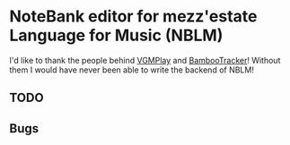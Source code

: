 # NoteBank editor for mezz'estate Language for Music (NBLM)

I'd like to thank the people behind 
[VGMPlay](https://github.com/vgmrips/vgmplay) and 
[BambooTracker](https://github.com/rerrahkr/BambooTracker)! 
Without them I would have never been able to write the backend of NBLM!

## TODO

## Bugs
